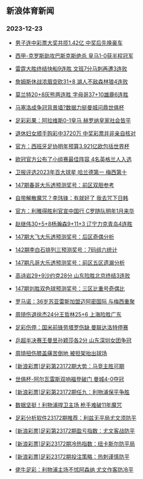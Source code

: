 ## 新浪体育新闻 
### 2023-12-23

+ [男子连中彩票大奖共揽1.42亿 中奖后先换豪车](https://sports.sina.com.cn/l/2023-12-22/doc-imzyupnw7702772.shtml)

+ [西甲-克罗斯助攻巴斯克斯绝杀 皇马1-0获半程冠军](https://sports.sina.com.cn/g/laliga/2023-12-22/doc-imzyvvha9763137.shtml)

+ [雷霆大胜终结快船9连胜 文班7分马刺再遭3连败](https://sports.sina.com.cn/basketball/nba/2023-12-22/doc-imzywfvw9569264.shtml)

+ [詹姆斯休战浓眉空砍31+8 湖人不敌森林狼4连败](https://sports.sina.com.cn/basketball/nba/2023-12-22/doc-imzywfvw9586228.shtml)

+ [莫兰特20+8灰熊两连胜 字母哥37+10雄鹿6连胜](https://sports.sina.com.cn/basketball/nba/2023-12-22/doc-imzywfvz4131691.shtml)

+ [马塞洛成争冠背景墙?数据力挺曼城问鼎世俱杯](https://sports.sina.com.cn/l/2023-12-22/doc-imzyupny4479304.shtml)

+ [足彩彩果：阿拉维斯0-1皇马 赫罗纳皇家社会皆平](https://sports.sina.com.cn/l/2023-12-22/doc-imzyvvhk3859094.shtml)

+ [退休妇女顺手购彩中3720万 中奖彩票并非亲自核对](https://sports.sina.com.cn/l/2023-12-22/doc-imzyupny4480573.shtml)

+ [官方：西班牙足协明年预算3.921亿欧包括世界杯](https://sports.sina.com.cn/g/laliga/2023-12-22/doc-imzyvzqe6984438.shtml)

+ [欧冠官方公布了小组赛最佳阵容 4名英格兰人入选](https://sports.sina.com.cn/global/championsleague/2023-12-22/doc-imzyvzqh3765107.shtml)

+ [卫报评选2023年百大球星 哈兰德第一 梅西第十](https://sports.sina.com.cn/g/pl/2023-12-22/doc-imzywwtu6626670.shtml)

+ [147期春哥大乐透预测奖号：前区双胆参考](https://sports.sina.com.cn/l/2023-12-22/doc-imzyvzqh3786677.shtml)

+ [自带解散魔咒？李玮锋：有就好了 我去咒下日韩](https://sports.sina.com.cn/china/2023-12-22/doc-imzywsmy3477516.shtml)

+ [官方：利雅得胜利官宣中国行 C罗随队明年1月来华](https://sports.sina.com.cn/global/others/2023-12-22/doc-imzywwtw3405430.shtml)

+ [赵继伟30+5+8杨瀚森9+11+3 辽宁力克青岛4连胜](https://sports.sina.com.cn/basketball/cba/2023-12-22/doc-imzyxazr3761706.shtml)

+ [147期大飞大乐透预测奖号：后区奇偶分析](https://sports.sina.com.cn/l/2023-12-22/doc-imzyvzqe7009611.shtml)

+ [142期李白石排列三预测奖号：7码组六统计](https://sports.sina.com.cn/l/2023-12-22/doc-imzyvzpy9694506.shtml)

+ [147期凡哥大乐透预测奖号：前区五区遗漏分析](https://sports.sina.com.cn/l/2023-12-22/doc-imzyvzpy9686332.shtml)

+ [高诗岩29+9沙约克28分 山东险胜北京终结3连败](https://sports.sina.com.cn/basketball/cba/2023-12-22/doc-imzyxazr3763209.shtml)

+ [147期刘胜双色球预测奖号：三区比重号奇偶比](https://sports.sina.com.cn/l/2023-12-21/doc-imzyuiex5080548.shtml)

+ [罗马诺：36岁苏亚雷斯加盟迈阿密国际 与梅西重聚](https://sports.sina.com.cn/global/others/2023-12-22/doc-imzywwtx6405832.shtml)

+ [周琦伤退徐杰24分王哲林25+6 上海险胜广东](https://sports.sina.com.cn/basketball/cba/2023-12-22/doc-imzyxazv6316005.shtml)

+ [足彩伤停：国米前锋劳塔罗伤缺 曼联达洛特停赛](https://sports.sina.com.cn/l/2023-12-22/doc-imzywsmv3968937.shtml)

+ [乒超半决赛王曼昱孙颖莎各2分 山东深圳女团争冠](https://sports.sina.com.cn/others/pingpang/2023-12-22/doc-imzyxiis3195996.shtml)

+ [周琦扭伤膝盖痛苦倒地 被担架抬出球场](https://sports.sina.com.cn/basketball/cba/2023-12-22/doc-imzyxazv6311527.shtml)

+ [[新浪彩票]足彩第23172期大势：马竞主胜可期](https://sports.sina.com.cn/l/2023-12-23/doc-imzyxiip3646940.shtml)

+ [世俱杯-阿尔瓦雷斯双响福登破门 曼城4-0夺冠](https://sports.sina.com.cn/g/pl/2023-12-23/doc-imzyyepe5963090.shtml)

+ [[新浪彩票]足彩第23172期任九：利物浦保平争胜](https://sports.sina.com.cn/l/2023-12-23/doc-imzyxiit6198606.shtml)

+ [数据坚挺！利物浦捍卫主场 枪手难破11年魔咒](https://sports.sina.com.cn/l/2023-12-23/doc-imzywfwa6894931.shtml)

+ [足彩分析软件23172期推荐：利兹无平局尤文须防平](https://sports.sina.com.cn/l/2023-12-23/doc-imzyyepi5723042.shtml)

+ [[新浪彩票]足彩第23172期盈亏指数：尤文客战防平](https://sports.sina.com.cn/l/2023-12-23/doc-imzyxiip3647515.shtml)

+ [[新浪彩票]足彩23172期冷热指数：纽卡斯尔防平局](https://sports.sina.com.cn/l/2023-12-23/doc-imzyxyfm5853604.shtml)

+ [[新浪彩票]足彩23172期投注策略：热刺谨慎防平](https://sports.sina.com.cn/l/2023-12-23/doc-imzyxiip3647483.shtml)

+ [佬牛足彩：利物浦主场不怵阿森纳 尤文作客防冷平](https://sports.sina.com.cn/l/2023-12-23/doc-imzyyray5754513.shtml)

